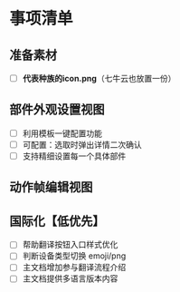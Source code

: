 # 事项清单

## 准备素材
- [ ] **代表种族的icon.png**（七牛云也放置一份）

## 部件外观设置视图
- [ ] 利用模板一键配置功能
- [ ] 可配置：选取时弹出详情二次确认
- [ ] 支持精细设置每一个具体部件

## 动作帧编辑视图

## 国际化【低优先】
- [ ] 帮助翻译按钮入口样式优化
- [ ] 判断设备类型切换 emoji/png
- [ ] 主文档增加参与翻译流程介绍
- [ ] 主文档提供多语言版本内容